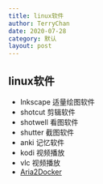 ```yaml
---
title: linux软件
author: TerryChan
date: 2020-07-28
category: 默认
layout: post
---
```


## linux软件

- Inkscape 适量绘图软件
- shotcut 剪辑软件
- shotwell 看图软件
- shutter 截图软件
- anki 记忆软件
- kodi 视频播放
- vlc 视频播放
- [Aria2Docker ](https://github.com/napoler/docker-aria2-pro)

